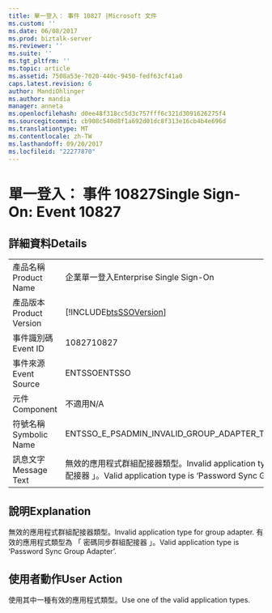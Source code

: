 ```yaml
---
title: 單一登入： 事件 10827 |Microsoft 文件
ms.custom: ''
ms.date: 06/08/2017
ms.prod: biztalk-server
ms.reviewer: ''
ms.suite: ''
ms.tgt_pltfrm: ''
ms.topic: article
ms.assetid: 7508a53e-7020-440c-9450-fedf63cf41a0
caps.latest.revision: 6
author: MandiOhlinger
ms.author: mandia
manager: anneta
ms.openlocfilehash: d0ee48f318cc5d3c757fff6c321d3091626275f4
ms.sourcegitcommit: cb908c540d8f1a692d01dc8f313e16cb4b4e696d
ms.translationtype: MT
ms.contentlocale: zh-TW
ms.lasthandoff: 09/20/2017
ms.locfileid: "22277870"
---
```

# <a name="single-sign-on-event-10827"></a><span data-ttu-id="47ede-102">單一登入： 事件 10827</span><span class="sxs-lookup"><span data-stu-id="47ede-102">Single Sign-On: Event 10827</span></span>
## <a name="details"></a><span data-ttu-id="47ede-103">詳細資料</span><span class="sxs-lookup"><span data-stu-id="47ede-103">Details</span></span>  
  
|||  
|-|-|  
|<span data-ttu-id="47ede-104">產品名稱</span><span class="sxs-lookup"><span data-stu-id="47ede-104">Product Name</span></span>|<span data-ttu-id="47ede-105">企業單一登入</span><span class="sxs-lookup"><span data-stu-id="47ede-105">Enterprise Single Sign-On</span></span>|  
|<span data-ttu-id="47ede-106">產品版本</span><span class="sxs-lookup"><span data-stu-id="47ede-106">Product Version</span></span>|[!INCLUDE[btsSSOVersion](../includes/btsssoversion-md.md)]|  
|<span data-ttu-id="47ede-107">事件識別碼</span><span class="sxs-lookup"><span data-stu-id="47ede-107">Event ID</span></span>|<span data-ttu-id="47ede-108">10827</span><span class="sxs-lookup"><span data-stu-id="47ede-108">10827</span></span>|  
|<span data-ttu-id="47ede-109">事件來源</span><span class="sxs-lookup"><span data-stu-id="47ede-109">Event Source</span></span>|<span data-ttu-id="47ede-110">ENTSSO</span><span class="sxs-lookup"><span data-stu-id="47ede-110">ENTSSO</span></span>|  
|<span data-ttu-id="47ede-111">元件</span><span class="sxs-lookup"><span data-stu-id="47ede-111">Component</span></span>|<span data-ttu-id="47ede-112">不適用</span><span class="sxs-lookup"><span data-stu-id="47ede-112">N/A</span></span>|  
|<span data-ttu-id="47ede-113">符號名稱</span><span class="sxs-lookup"><span data-stu-id="47ede-113">Symbolic Name</span></span>|<span data-ttu-id="47ede-114">ENTSSO_E_PSADMIN_INVALID_GROUP_ADAPTER_TYPE</span><span class="sxs-lookup"><span data-stu-id="47ede-114">ENTSSO_E_PSADMIN_INVALID_GROUP_ADAPTER_TYPE</span></span>|  
|<span data-ttu-id="47ede-115">訊息文字</span><span class="sxs-lookup"><span data-stu-id="47ede-115">Message Text</span></span>|<span data-ttu-id="47ede-116">無效的應用程式群組配接器類型。</span><span class="sxs-lookup"><span data-stu-id="47ede-116">Invalid application type for group adapter.</span></span> <span data-ttu-id="47ede-117">有效的應用程式類型為 「 密碼同步群組配接器 」。</span><span class="sxs-lookup"><span data-stu-id="47ede-117">Valid application type is ‘Password Sync Group Adapter’.</span></span>|  
  
## <a name="explanation"></a><span data-ttu-id="47ede-118">說明</span><span class="sxs-lookup"><span data-stu-id="47ede-118">Explanation</span></span>  
 <span data-ttu-id="47ede-119">無效的應用程式群組配接器類型。</span><span class="sxs-lookup"><span data-stu-id="47ede-119">Invalid application type for group adapter.</span></span> <span data-ttu-id="47ede-120">有效的應用程式類型為 「 密碼同步群組配接器 」。</span><span class="sxs-lookup"><span data-stu-id="47ede-120">Valid application type is ‘Password Sync Group Adapter’.</span></span>  
  
## <a name="user-action"></a><span data-ttu-id="47ede-121">使用者動作</span><span class="sxs-lookup"><span data-stu-id="47ede-121">User Action</span></span>  
 <span data-ttu-id="47ede-122">使用其中一種有效的應用程式類型。</span><span class="sxs-lookup"><span data-stu-id="47ede-122">Use one of the valid application types.</span></span>
